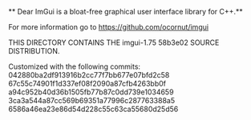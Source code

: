 ** Dear ImGui is a bloat-free graphical user interface library for C++.**

For more information go to https://github.com/ocornut/imgui

THIS DIRECTORY CONTAINS THE imgui-1.75 58b3e02 SOURCE DISTRIBUTION.

Customized with the following commits:
042880ba2df913916b2cc77f7bb677e07bfd2c58
67c55c74901f1d337ef08f2090a87cfb4263bb0f
a94c952b40d36b1505fb77b87c0dd739e1034659
3ca3a544a87cc569b69351a77996c287763388a5
6586a46ea23e86d54d228c55c63ca55680d25d56

